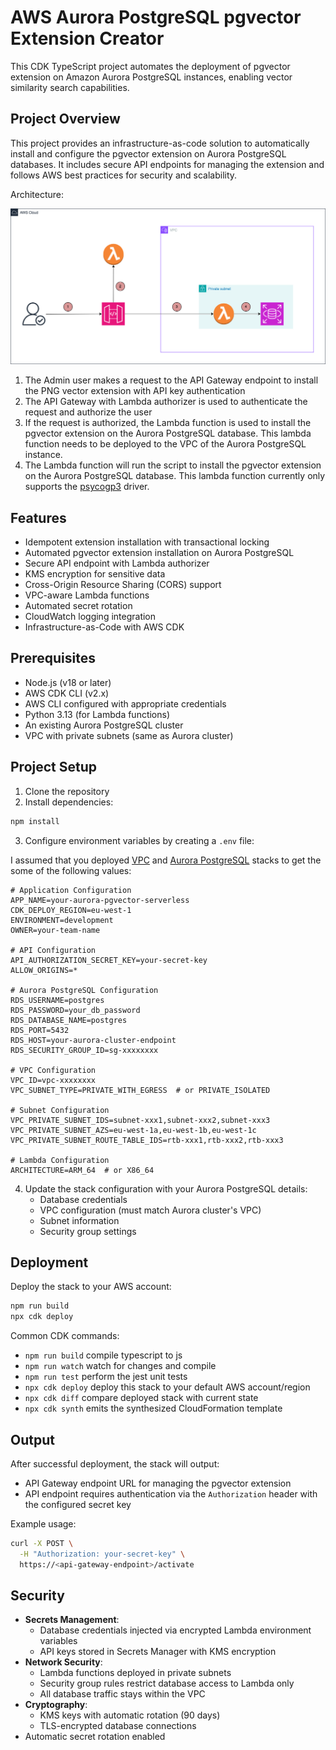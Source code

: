 # AWS Aurora PostgreSQL pgvector Extension Creator

This CDK TypeScript project automates the deployment of pgvector extension on Amazon Aurora PostgreSQL instances, enabling vector similarity search capabilities.

## Project Overview

This project provides an infrastructure-as-code solution to automatically install and configure the pgvector extension on Aurora PostgreSQL databases. It includes secure API endpoints for managing the extension and follows AWS best practices for security and scalability.

Architecture:

![Architecture Diagram](./assets/architecture.png)

1. The Admin user makes a request to the API Gateway endpoint to install the PNG vector extension with API key authentication
2. The API Gateway with Lambda authorizer is used to authenticate the request and authorize the user
3. If the request is authorized, the Lambda function is used to install the pgvector extension on the Aurora PostgreSQL database. This lambda function needs to be deployed to the VPC of the Aurora PostgreSQL instance.
4. The Lambda function will run the script to install the pgvector extension on the Aurora PostgreSQL database. This lambda function currently only supports the [psycogp3](https://www.psycopg.org/psycopg3/) driver.

## Features
- Idempotent extension installation with transactional locking
- Automated pgvector extension installation on Aurora PostgreSQL
- Secure API endpoint with Lambda authorizer
- KMS encryption for sensitive data
- Cross-Origin Resource Sharing (CORS) support
- VPC-aware Lambda functions
- Automated secret rotation
- CloudWatch logging integration
- Infrastructure-as-Code with AWS CDK

## Prerequisites

- Node.js (v18 or later)
- AWS CDK CLI (v2.x)
- AWS CLI configured with appropriate credentials
- Python 3.13 (for Lambda functions)
- An existing Aurora PostgreSQL cluster
- VPC with private subnets (same as Aurora cluster)

## Project Setup

1. Clone the repository
2. Install dependencies:

```bash
npm install
```

3. Configure environment variables by creating a `.env` file:

I assumed that you deployed [VPC](https://github.com/OpenWorkspace-o1/aws-vpc) and [Aurora PostgreSQL](https://github.com/OpenWorkspace-o1/aws-aurora-serverless) stacks to get the some of the following values:

```env
# Application Configuration
APP_NAME=your-aurora-pgvector-serverless
CDK_DEPLOY_REGION=eu-west-1
ENVIRONMENT=development
OWNER=your-team-name

# API Configuration
API_AUTHORIZATION_SECRET_KEY=your-secret-key
ALLOW_ORIGINS=*

# Aurora PostgreSQL Configuration
RDS_USERNAME=postgres
RDS_PASSWORD=your_db_password
RDS_DATABASE_NAME=postgres
RDS_PORT=5432
RDS_HOST=your-aurora-cluster-endpoint
RDS_SECURITY_GROUP_ID=sg-xxxxxxxx

# VPC Configuration
VPC_ID=vpc-xxxxxxxx
VPC_SUBNET_TYPE=PRIVATE_WITH_EGRESS  # or PRIVATE_ISOLATED

# Subnet Configuration
VPC_PRIVATE_SUBNET_IDS=subnet-xxx1,subnet-xxx2,subnet-xxx3
VPC_PRIVATE_SUBNET_AZS=eu-west-1a,eu-west-1b,eu-west-1c
VPC_PRIVATE_SUBNET_ROUTE_TABLE_IDS=rtb-xxx1,rtb-xxx2,rtb-xxx3

# Lambda Configuration
ARCHITECTURE=ARM_64  # or X86_64
```

4. Update the stack configuration with your Aurora PostgreSQL details:
   - Database credentials
   - VPC configuration (must match Aurora cluster's VPC)
   - Subnet information
   - Security group settings

## Deployment

Deploy the stack to your AWS account:

```bash
npm run build
npx cdk deploy
```

Common CDK commands:

- `npm run build`   compile typescript to js
- `npm run watch`   watch for changes and compile
- `npm run test`    perform the jest unit tests
- `npx cdk deploy`  deploy this stack to your default AWS account/region
- `npx cdk diff`    compare deployed stack with current state
- `npx cdk synth`   emits the synthesized CloudFormation template

## Output

After successful deployment, the stack will output:

- API Gateway endpoint URL for managing the pgvector extension
- API endpoint requires authentication via the `Authorization` header with the configured secret key

Example usage:
```bash
curl -X POST \
  -H "Authorization: your-secret-key" \
  https://<api-gateway-endpoint>/activate
```

## Security

- **Secrets Management**:
  - Database credentials injected via encrypted Lambda environment variables
  - API keys stored in Secrets Manager with KMS encryption
- **Network Security**:
  - Lambda functions deployed in private subnets
  - Security group rules restrict database access to Lambda only
  - All database traffic stays within the VPC
- **Cryptography**:
  - KMS keys with automatic rotation (90 days)
  - TLS-encrypted database connections
- Automatic secret rotation enabled
